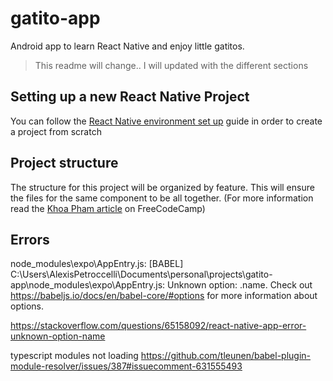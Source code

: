 # gatito-app

Android app to learn React Native and enjoy little gatitos.

> This readme will change.. I will updated with the different sections

## Setting up a new React Native Project
You can follow the [React Native environment set up](https://reactnative.dev/docs/environment-setup) guide in order to create a project from scratch

## Project structure
The structure for this project will be organized by feature. This will ensure the files for the same component to be all together.
(For more information read the [Khoa Pham article](https://www.freecodecamp.org/news/how-to-structure-your-project-and-manage-static-resources-in-react-native-6f4cfc947d92/) on FreeCodeCamp)

## Errors

node_modules\expo\AppEntry.js: [BABEL] C:\Users\AlexisPetroccelli\Documents\personal\projects\gatito-app\node_modules\expo\AppEntry.js: Unknown option: .name. Check out https://babeljs.io/docs/en/babel-core/#options for more information about options.

https://stackoverflow.com/questions/65158092/react-native-app-error-unknown-option-name


typescript modules not loading
https://github.com/tleunen/babel-plugin-module-resolver/issues/387#issuecomment-631555493